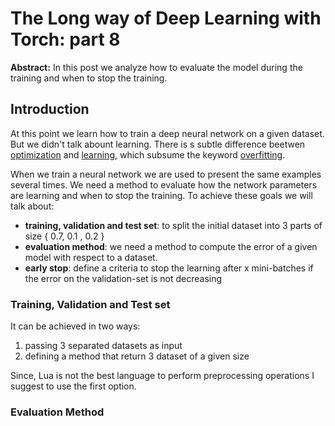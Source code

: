 The Long way of Deep Learning with Torch: part 8
============
**Abstract:** In this post we analyze how to evaluate the model during the training and when to stop the training.

## Introduction
At this point we learn how to train a deep neural network on a given dataset. But we didn't talk abount learning. There is s subtle difference beetwen [optimization](https://en.wikipedia.org/wiki/Mathematical_optimization) and [learning](https://en.wikipedia.org/wiki/Learning), which subsume the keyword [overfitting](https://en.wikipedia.org/wiki/Overfitting).

When we train a neural network we are used to present the same examples several times. We need a method to evaluate how the network parameters are learning and when to stop the training.
To achieve these goals we will talk about:

- **training, validation and test set**: to split the initial dataset into 3 parts of size { 0.7, 0.1 , 0.2 }
- **evaluation method**: we need a method to compute the error of a given model with respect to a dataset.
- **early stop**: define a criteria to stop the learning after x mini-batches if the error on the validation-set is not decreasing
 

### Training, Validation and Test set
It can be achieved in two ways:

1. passing 3 separated datasets as input
2. defining a method that return 3 dataset of a given size

Since, Lua is not the best language to perform preprocessing operations I suggest to use the first option.


### Evaluation Method


